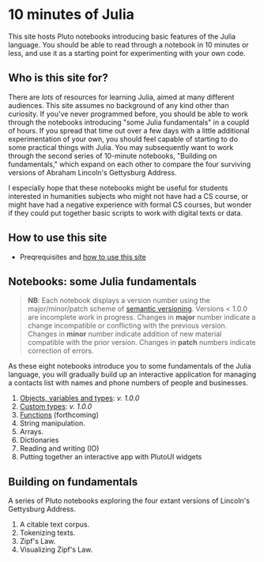 # 10 minutes of Julia

This site hosts Pluto notebooks introducing basic features of the Julia language. You should be able to read through a notebook in 10 minutes or less, and use it as a starting point for experimenting with your own code.

## Who is this site for?

There are *lots* of resources for learning Julia, aimed at many different audiences.  This site assumes no background of any kind other than curiosity. If you've never programmed before, you should be able to work through the notebooks introducing "some Julia fundamentals" in a coupld of hours.  If you spread that time out over a few days with a little additional experimentation of your own, you should feel capable of starting to do some practical things with Julia.  You may subsequently want to work through the second series of 10-minute notebooks, "Building on fundamentals,"  which expand on each other to compare the four surviving versions of Abraham Lincoln's Gettysburg Address.

I especially hope that these notebooks might be useful for students interested in humanities subjects who might not have had a CS course, or might have had a negative experience with formal CS courses, but wonder if they could put together basic scripts to work with digital texts or data.

## How to use this site

- Preqrequisites and [how to use this site](./howto/)

## Notebooks: some Julia fundamentals

>  **NB**: Each notebook displays a version number using the major/minor/patch scheme of [semantic versioning](https://semver.org).  Versions < 1.0.0 are incomplete work in progress. Changes in **major** number indicate a change incompatible or conflicting with the previous version.  Changes in **minor** number indicate addition of new material compatible with the prior version.  Changes in **patch** numbers indicate correction of errors.

As these eight notebooks introduce you to some fundamentals of the Julia language, you will gradually build up an interactive application for managing a contacts list with names and phone numbers of people and businesses.

1. [Objects, variables and types](./fundamentals/types.html):  *v. 1.0.0*
1. [Custom types](./fundamentals/customtypes.html):  *v. 1.0.0*
1. [Functions](./fundamentals/functions.html) (forthcoming)
1. String manipulation.
1. Arrays.
1. Dictionaries
1. Reading and writing (IO)
1. Putting together an interactive app with PlutoUI widgets


## Building on fundamentals

A series of Pluto notebooks exploring the four extant versions of Lincoln's Gettysburg Address.

1. A citable text corpus.
2. Tokenizing texts.
3. Zipf's Law.
4. Visualizing Zipf's Law.

